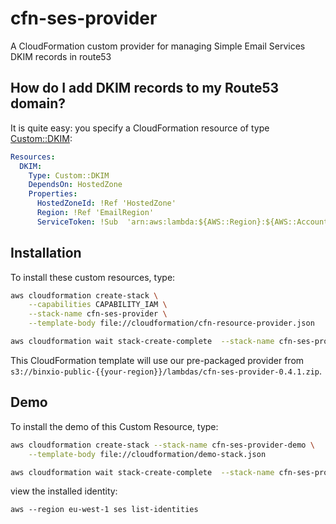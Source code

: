 # cfn-ses-provider
A  CloudFormation custom provider for managing Simple Email Services DKIM records in route53

## How do I add DKIM records to my Route53 domain?
It is quite easy: you specify a CloudFormation resource of type [Custom::DKIM](docs/DKIM.md):

```yaml
Resources:
  DKIM:
    Type: Custom::DKIM
    DependsOn: HostedZone
    Properties:
      HostedZoneId: !Ref 'HostedZone'
      Region: !Ref 'EmailRegion'
      ServiceToken: !Sub  'arn:aws:lambda:${AWS::Region}:${AWS::AccountId}:function:binxio-cfn-ses-provider
```


## Installation
To install these custom resources, type:

```sh
aws cloudformation create-stack \
	--capabilities CAPABILITY_IAM \
	--stack-name cfn-ses-provider \
	--template-body file://cloudformation/cfn-resource-provider.json 

aws cloudformation wait stack-create-complete  --stack-name cfn-ses-provider 
```

This CloudFormation template will use our pre-packaged provider from `s3://binxio-public-{{your-region}}/lambdas/cfn-ses-provider-0.4.1.zip`.


## Demo
To install the demo of this Custom Resource, type:

```sh
aws cloudformation create-stack --stack-name cfn-ses-provider-demo \
	--template-body file://cloudformation/demo-stack.json

aws cloudformation wait stack-create-complete  --stack-name cfn-ses-provider-demo
```
view the installed identity:

```
aws --region eu-west-1 ses list-identities
```
